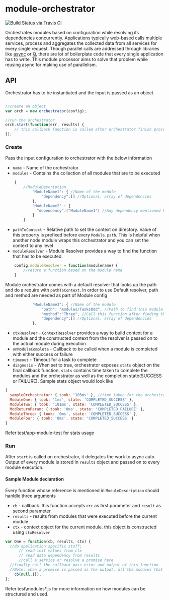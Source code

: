 # module-orchestrator

[![Build Status via Travis CI](https://api.travis-ci.org/appraveen/module-orchestrator.svg?branch=master)](https://travis-ci.org/appraveen/module-orchestrator)


Orchestrates modules based on configuration while resolving its dependencies concurrently. Applications typically web-based calls multiple services, process and aggregates the collected data from all services for every single request. Though parallel calls are addressed through libraries like [async](https://github.com/caolan/async) or [Q](https://github.com/kriskowal/q), there are lot of boilerplate code that every single application has to write. This module processor aims to solve that problem while reusing async for making use of parallelism.


## API

Orchestrator has to be instantiated and the input is passed as an object.  

```javascript

//create an object
var orch = new orchestrator(config);

//run the orchestrator	
orch.start(function(err, results) {
	// this callback function is called after orchestrator finish processing all modules
});
```

### Create

Pass the input configuration to orchestrator with the below information

* `name` - Name of the orchestrator
* `modules` - Contains the collection of all modules that are to be executed

```javascript
	{
	    //ModuleDescription
			"ModuleName1": { //Name of the module
				"dependency":[] //Optional. array of dependencies
			},
			"ModuleName2" : {
			  "dependency":["ModuleName1"] //Any dependency mentioned here should exists in 'modules'
			}
		}
```
* `pathToContext` - Relative path to set the context on directory. Value of this property is prefixed before every `Module.path`. This is helpful when another node module wraps this orchestrator and you can set the context to any level
* `moduleResolver` - Module Resolver provides a way to find the function that has to be executed. 
```javascript
    config.moduleResolver = function(modulename) {
        //return a function based on the module name
    }
```
Module orchestrator comes with a default resolver that looks up the path and do a require with `pathToContext`. In order to use Default resolver, path and method are needed as part of Module config

```javascript
			"ModuleName3": { //Name of the module
				"path": "modules/TasksOdd", //Path to find this module. 
				"method":"Three", //Call this function after finding the module
				"dependency":[] //Optional. array of dependencies
			},

```

* `ctxResolver` -  `ContextResolver` provides a way to build context for a module and the constructed context from the resolver is passed on to the actual module during execution
* `onModuleComplete` - Callback to be called when a module is completed with either success or failure
* `timeout` - Timeout for a task to complete
* `diagnosis` - When set to true, orchestrator exposes `stats` object on the final callback function. `stats` contains time taken to complete the modules and the orchestrator as well as the completion state(SUCCESS or FAILURE). Sample stats object would look like
````javascript
{ 
  sampleOrchestrator: { took: '103ms' }, //time taken for the orchestrator to complete
  ModuleOne: { took: '1ms', state: 'COMPLETED_SUCCESS' }, 
  ModuleTwo: { took: '101ms', state: 'COMPLETED_SUCCESS' },
  ModReturnParam: { took: '0ms', state: 'COMPLETED_FAILURE' },
  ModuleThree: { took: '0ms', state: 'COMPLETED_SUCCESS' },
  ModuleFour: { took: '0ms', state: 'COMPLETED_SUCCESS' } 
}
````
 Refer test/app-module-test for stats usage

### Run
After `start` is called on orchestrator, it delegates the work to async auto. Output of every module is stored in `results` object and passed on to every module execution. 

#### Sample Module declaration
Every function whose reference is mentioned in `ModuleDescription` should hanldle three arguments

* `cb` - callback. this function accepts `err` as first parameter and `result` as second parameter
* `results` - results from modules that were executed before the current module
* `ctx` - context object for the current module. this object is constructed using `ctxResolver`

```javascript
var One = function(cb, results, ctx) {
  //do application specific stuff;
      // read init values from ctx
      // read data dependency from results
      //call a service or resolve a promise here 
  //finally call the callback pass error and output of this function
  //Note: when a promise is passed as the output, all the modules that depend on this output must understand that the result is a promise    
	cb(null,{});
};
````
Refer test\modules\*.js for more information on how modules can be structured and used.
